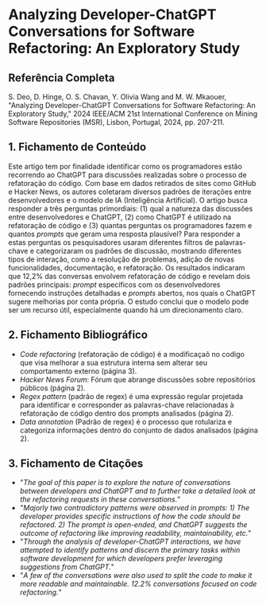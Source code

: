 # Analyzing Developer-ChatGPT Conversations for Software Refactoring: An Exploratory Study

## Referência Completa
S. Deo, D. Hinge, O. S. Chavan, Y. Olivia Wang and M. W. Mkaouer, "Analyzing Developer-ChatGPT Conversations for Software Refactoring: An Exploratory Study," 2024 IEEE/ACM 21st International Conference on Mining Software Repositories (MSR), Lisbon, Portugal, 2024, pp. 207-211.

## 1. Fichamento de Conteúdo

Este artigo tem por finalidade identificar como os programadores estão recorrendo ao ChatGPT para discussões realizadas sobre o processo de refatoração do código. Com base em dados retirados de sites como GitHub e Hacker News, os autores coletaram diversos padrões de iterações entre desenvolvedores e o modelo de IA (Inteligência Artificial). O artigo busca responder a três perguntas primordiais: (1) qual a natureza das discussões entre desenvolvedores e ChatGPT, (2) como ChatGPT é utilizado na refatoração de código e (3) quantas perguntas os programadores fazem e quantos _prompts_ que geram uma resposta plausível? Para responder a estas perguntas os pesquisadores usaram diferentes filtros de palavras-chave e categorizaram os padrões de discussão, mostrando diferentes tipos de interação, como a resolução de problemas, adição de novas funcionalidades, documentação, e refatoração. Os resultados indicaram que 12,2% das conversas envolvem refatoração de código e revelam dois padrões principais: _prompt_ específicos com os desenvolvedores fornecendo instruções detalhadas e _prompts_ abertos, nos quais o ChatGPT sugere melhorias por conta própria. O estudo conclui que o modelo pode ser um recurso útil, especialmente quando há um direcionamento claro.

## 2. Fichamento Bibliográfico

-  _Code refactoring_ (refatoração de código) é a modificaçaõ no codigo que visa melhorar a sua estrutura interna sem alterar seu comportamento externo (página 3).
- _Hacker News Forum_: Fórum que abrange discussões sobre repositórios públicos (página 2).
- _Regex pattern_ (padrão de regex) é uma expressão regular projetada para identificar e corresponder as palavras-chave relacionadas à refatoração de código dentro dos prompts analisados (página 2).
- _Data annotation_ (Padrão de regex) é o processo que rotulariza e categoriza informações dentro do conjunto de dados analisados (página 2).

## 3. Fichamento de Citações

- "_The goal of this paper is to explore the nature of conversations between developers and ChatGPT and to further take a detailed look at the refactoring requests in these conversations._"
- "_Majorly two contradictory patterns were observed in prompts: 1\) The developer provides specific instructions of how the code should be refactored. 2\) The prompt is open-ended, and ChatGPT suggests the outcome of refactoring like improving readability, maintainability, etc._"
- "_Through the analysis of developer-ChatGPT interactions, we have attempted to identify patterns and discern the primary tasks within software development for which developers prefer leveraging suggestions from ChatGPT._"
- "_A few of the conversations were also used to split the code to make it more readable and maintainable. 12.2% conversations focused on code refactoring._"
